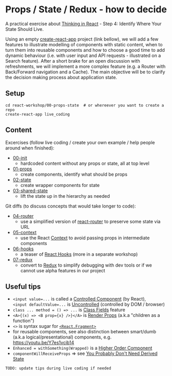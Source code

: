 # Props / State / Redux - how to decide

A practical exercise about [Thinking in React](https://reactjs.org/docs/thinking-in-react.html#step-4-identify-where-your-state-should-live) - Step 4: Identify Where Your State Should Live.

Using an empty [create-react-app]( https://github.com/facebook/create-react-app) project (link bellow), we will add a few features to illustrate modelling of components with static content, when to turn them into reusable components and how to choose a good time to add dynamic behaviour (i.e. with user input and API requests - illustrated on a Search feature). After a short brake for an open discussion with refreshments, we will implement a more complex feature (e.g. a Router with Back/Forward navigation and a Cache). The main objective will be to clarify the decision making process about application state.

## Setup

```
cd react-workshop/00-props-state  # or whereever you want to create a repo
create-react-app live_coding
```

## Content

Excercises (follow live coding / create your own example / help people around when finished):

* [00-init](https://github.com/msd-code-academy/react-workshop/pull/2/commits/d81f4537be988531828311029937428383a94d3b)
  - hardcoded content without any props or state, all at top level
* [01-props](https://github.com/msd-code-academy/react-workshop/pull/2/commits/22d64a3032b6b50b636bbbca3ef38fa090d17f66)
  - create components, identify what should be props
* [02-state](https://github.com/msd-code-academy/react-workshop/pull/2/commits/a895efd0b4e17445a7d2e0c5fae404d327776ce1)
  - create wrapper components for state
* [03-shared-state](https://github.com/msd-code-academy/react-workshop/pull/2/commits/1a1ab7735d40ac0d788e1b92a44d60e7342ca2e4)
  - lift the state up in the hierarchy as needed

Git diffs (to discuss concepts that would take longer to code):

* [04-router](https://github.com/msd-code-academy/react-workshop/pull/2/commits/e36985d36276101782534b8a27a30665e7a324bf)
  - use a simplified version of [react-router](https://reacttraining.com/react-router/web/guides/quick-start) to preserve some state via URL
* [05-context](https://github.com/msd-code-academy/react-workshop/pull/2/commits/7b01848b9f7635ae8bc9d9f75f8a35d19283c76f)
  - use the React [Context](https://reactjs.org/docs/context.html) to avoid passing props in intermediate components
* [06-hooks](https://github.com/msd-code-academy/react-workshop/pull/2/commits/76d381db8f44ec2a89ed96b22035552e70ef4bf5)
  - a teaser of [React Hooks](https://reactjs.org/docs/hooks-overview.html) (more in a separate workshop)
* [07-redux](https://github.com/msd-code-academy/react-workshop/pull/2/commits/c977249efee84507570d30d9e8dc1c7b4c57b39d)
  - convert to [Redux](https://redux.js.org/basics/exampletodolist) to simplify debugging with dev tools or if we cannot use alpha features in our project

## Useful tips

* `<input value=...` is called a [Controlled Component](https://reactjs.org/docs/forms.html#controlled-components) (by React),<br>
  `<input defaultValue=...` is [Uncontrolled](https://reactjs.org/docs/uncontrolled-components.html) (controlled by DOM / browser)
* `class ... method = () => ...` is [Class Fields](https://github.com/tc39/proposal-class-fields) feature
* `<A>{(x) => <B prop={x} />}</A>` is [Render Props](https://reactjs.org/docs/render-props.html) (a.k.a "children as a function")
* `<>` is syntax sugar for [`<React.Fragment>`](https://reactjs.org/docs/fragments.html#short-syntax)
* for reusable components, see also distinction between smart/dumb (a.k.a logical/presentational) components, e.g. https://youtu.be/Y7es1vcib14
* `Enhanced = withSomething(Wrapped)` is a [Higher Order Component](https://reactjs.org/docs/higher-order-components.html)
* `componentWillReceiveProps` => see [You Probably Don't Need Derived State](https://reactjs.org/blog/2018/06/07/you-probably-dont-need-derived-state.html)

`TODO: update tips during live coding if needed`
